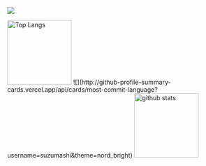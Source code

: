  ![](https://github-profile-summary-cards.vercel.app/api/cards/profile-details?username=suzumashi&theme=2077)

<p align="left"> 
  <img alt="Top Langs" height="147px" src="https://github-readme-stats.vercel.app/api/top-langs/?username=suzumashi&layout=compact&langs_count=6&theme=merko" />
![](http://github-profile-summary-cards.vercel.app/api/cards/most-commit-language?username=suzumashi&theme=nord_bright)
  <img alt="github stats" height="147px" src="https://github-readme-stats.vercel.app/api?username=suzumashi&show_icons=true&theme=merko" /> 
</p>

